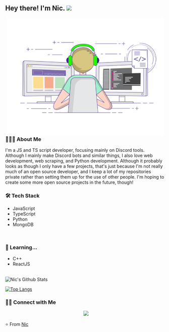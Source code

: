 <h2> Hey there! I'm Nic. <img src="https://github.com/souvikguria98/souvikguria98/blob/master/Hi.gif" width="25"></h2>
<img align="right" alt="GIF" src="https://raw.githubusercontent.com/devSouvik/devSouvik/master/gif3.gif" width="500"/>

<h3> 👨🏻‍💻 About Me </h3>

I'm a JS and TS script developer, focusing mainly on Discord tools. Although I mainly make Discord bots and similar things, I also love web development, web scraping, and Python development. Although it probably looks as though I only have a few projects, that's just because I'm not really much of an open source developer, and I keep a lot of my repositories private rather than setting them up for the use of other people. I'm hoping to create some more open source projects in the future, though!

<h3>🛠 Tech Stack</h3>

- JavaScript
- TypeScript
- Python
- MongoDB

<br>

<h3>📕 Learning...</h3>

- C++
- ReactJS

<br>

<img align="center" src="https://github-readme-stats.vercel.app/api?username=thebignic&include_all_commits=true&count_private=true&show_icons=true&line_height=20&title_color=7A7ADB&icon_color=2234AE&text_color=D3D3D3&bg_color=0,000000,130F40" alt="Nic's Github Stats">

</br>

[![Top Langs](https://github-readme-stats.vercel.app/api/top-langs/?username=thebignic&layout=compact&text_color=daf7dc&bg_color=151515)](https://github.com/devSouvik/github-readme-stats)


<h3> 🤝🏻 Connect with Me </h3>

<p align="center">
&nbsp; <a href="https://twitter.com/thebignic___" target="_blank" rel="noopener noreferrer"><img src="https://img.icons8.com/plasticine/100/000000/twitter.png" width="50" /></a>  
</p>

⭐️ From [Nic](https://github.com/thebignic)
